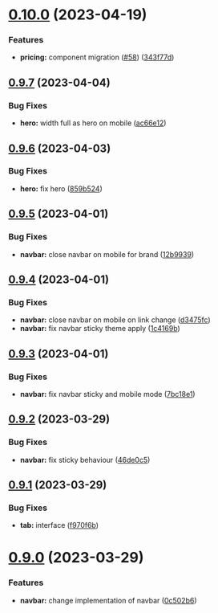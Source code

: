 # [0.10.0](https://github.com/snowpact/snowpact-ui/compare/v0.9.7...v0.10.0) (2023-04-19)


### Features

* **pricing:** component migration ([#58](https://github.com/snowpact/snowpact-ui/issues/58)) ([343f77d](https://github.com/snowpact/snowpact-ui/commit/343f77d7be3e5a56f0365f7b188ae8972a3ac0cc))

## [0.9.7](https://github.com/snowpact/snowpact-ui/compare/v0.9.6...v0.9.7) (2023-04-04)


### Bug Fixes

* **hero:** width full as hero on mobile ([ac66e12](https://github.com/snowpact/snowpact-ui/commit/ac66e12d317bd12ccd35460bc49592eb38525f64))

## [0.9.6](https://github.com/snowpact/snowpact-ui/compare/v0.9.5...v0.9.6) (2023-04-03)


### Bug Fixes

* **hero:** fix hero ([859b524](https://github.com/snowpact/snowpact-ui/commit/859b524e2a4f980f78ece39593c010e1fffe41e5))

## [0.9.5](https://github.com/snowpact/snowpact-ui/compare/v0.9.4...v0.9.5) (2023-04-01)


### Bug Fixes

* **navbar:** close navbar on mobile for brand ([12b9939](https://github.com/snowpact/snowpact-ui/commit/12b9939443b7df3e64af3e5e658b97d1e283cea2))

## [0.9.4](https://github.com/snowpact/snowpact-ui/compare/v0.9.3...v0.9.4) (2023-04-01)


### Bug Fixes

* **navbar:** close navbar on mobile on link change ([d3475fc](https://github.com/snowpact/snowpact-ui/commit/d3475fc61c239154d44467b9b43dbe507fc0e4fe))
* **navbar:** fix navbar sticky theme apply ([1c4169b](https://github.com/snowpact/snowpact-ui/commit/1c4169bb084f936c5e4ba7f890da8566f64c716d))

## [0.9.3](https://github.com/snowpact/snowpact-ui/compare/v0.9.2...v0.9.3) (2023-04-01)


### Bug Fixes

* **navbar:** fix navbar sticky and mobile mode ([7bc18e1](https://github.com/snowpact/snowpact-ui/commit/7bc18e137273bf5f9223ca6ab255ca5a5ae638ce))

## [0.9.2](https://github.com/snowpact/snowpact-ui/compare/v0.9.1...v0.9.2) (2023-03-29)


### Bug Fixes

* **navbar:** fix sticky behaviour ([46de0c5](https://github.com/snowpact/snowpact-ui/commit/46de0c5a61deb0f6593f74220fa1600b18a99942))

## [0.9.1](https://github.com/snowpact/snowpact-ui/compare/v0.9.0...v0.9.1) (2023-03-29)


### Bug Fixes

* **tab:** interface ([f970f6b](https://github.com/snowpact/snowpact-ui/commit/f970f6b0ac50951df0e15edf819cbaf12b5e5c04))

# [0.9.0](https://github.com/snowpact/snowpact-ui/compare/v0.8.1...v0.9.0) (2023-03-29)


### Features

* **navbar:** change implementation of navbar ([0c502b6](https://github.com/snowpact/snowpact-ui/commit/0c502b6fc56e0b41d40844bb9a98f978dcc2417d))
